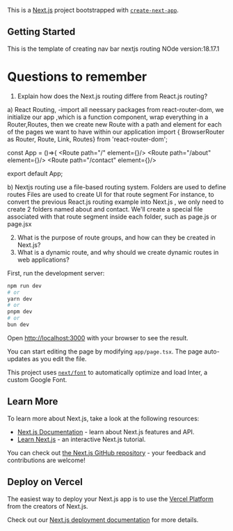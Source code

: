 This is a [Next.js](https://nextjs.org/) project bootstrapped with [`create-next-app`](https://github.com/vercel/next.js/tree/canary/packages/create-next-app).

## Getting Started

This is the template of creating nav bar nextjs routing
NOde version:18.17.1

# Questions to remember

1. Explain how does the Next.js routing differe from React.js routing?

a) React Routing,
-import all neessary packages from react-router-dom, we initialize our app
,which is a function component, wrap everything in a Router,Routes,
then we create new Route with a path and element for each of the pages we want to have within our application
import { BrowserRouter as Router, Route, Link, Routes} from 'react-router-dom';

const App = ()=>{
<Router>
<Routes>
<Route path="/" element={<Home/>}/>
<Route path="/about" element={<About/>}/>
<Route path="/contact" element={<Contact/>}/>
</Routes>
</Router>

export default App;

b) Nextjs routing
use a file-based routing system.
Folders are used to define routes
Files are used to create UI for that route segment
For instance, to convert the previous React.js routing example into Next.js
, we only need to create 2 folders named about and contact. We'll create a special file associated with that route segment inside each folder, such as
page.js or page.jsx

2.  What is the purpose of route groups, and how can they be created in Next.js?
3.  What is a dynamic route, and why should we create dynamic routes in web applications?

First, run the development server:

```bash
npm run dev
# or
yarn dev
# or
pnpm dev
# or
bun dev
```

Open [http://localhost:3000](http://localhost:3000) with your browser to see the result.

You can start editing the page by modifying `app/page.tsx`. The page auto-updates as you edit the file.

This project uses [`next/font`](https://nextjs.org/docs/basic-features/font-optimization) to automatically optimize and load Inter, a custom Google Font.

## Learn More

To learn more about Next.js, take a look at the following resources:

- [Next.js Documentation](https://nextjs.org/docs) - learn about Next.js features and API.
- [Learn Next.js](https://nextjs.org/learn) - an interactive Next.js tutorial.

You can check out [the Next.js GitHub repository](https://github.com/vercel/next.js/) - your feedback and contributions are welcome!

## Deploy on Vercel

The easiest way to deploy your Next.js app is to use the [Vercel Platform](https://vercel.com/new?utm_medium=default-template&filter=next.js&utm_source=create-next-app&utm_campaign=create-next-app-readme) from the creators of Next.js.

Check out our [Next.js deployment documentation](https://nextjs.org/docs/deployment) for more details.
